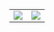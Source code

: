 <table border="0">
  <tr>
    <td>
      <img src="https://github-readme-stats.vercel.app/api?username=lusource&count_private=true&show_icons=true" />
    </td>
    <td>
      <img src="https://github-readme-stats.vercel.app/api/top-langs/?username=lusource" />
    </td>
  </tr>
</table>